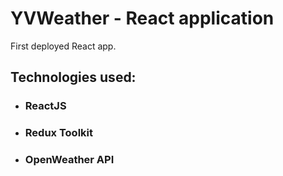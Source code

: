 # YVWeather - React application

First deployed React app.

## Technologies used:

- ### ReactJS
- ### Redux Toolkit
- ### OpenWeather API